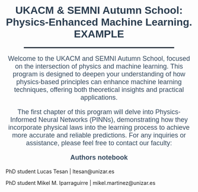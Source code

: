 <h1 style="text-align: center; font-family: 'Arial', sans-serif; color: #2c3e50;">
  <strong>UKACM & SEMNI Autumn School: Physics-Enhanced Machine Learning. EXAMPLE</strong>
</h1>

<hr style="border: 1px solid #2c3e50; width: 80%; margin: auto;">

<p style="text-align: center; font-family: 'Arial', sans-serif; color: #34495e; font-size: 18px;">
  Welcome to the UKACM and SEMNI Autumn School, focused on the intersection of physics and machine learning. This program is designed to deepen your understanding of how physics-based principles can enhance machine learning techniques, offering both theoretical insights and practical applications.

</p>

<p style="text-align: center; font-family: 'Arial', sans-serif; color: #34495e; font-size: 18px;">
  The first chapter of this program will delve into Physics-Informed Neural Networks (PINNs), demonstrating how they incorporate physical laws into the learning process to achieve more accurate and reliable predictions.
For any inquiries or assistance, please feel free to contact our faculty:
</p>


<p style="text-align: center; font-family: 'Arial', sans-serif; color: #34495e; font-size: 18px;">
  <strong>Authors notebook</strong><br>
  </p>
  PhD student Lucas Tesan           | ltesan@unizar.es
  </p>
  PhD student Mikel M. Iparraguirre | mikel.martinez@unizar.es
</p>

